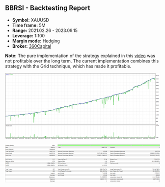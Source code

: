 ## BBRSI - Backtesting Report

-   **Symbol:** XAUUSD
-   **Time frame:** 5M
-   **Range:** 2021.02.26 - 2023.09.15
-   **Leverage:** 1:100
-   **Margin mode:** Hedging
-   **Broker:** [360Capital](https://360capitalltd.com)

**Note:** The pure implementation of the strategy explained in this [video](https://youtu.be/pCmJ8wsAS_w) was not profitable over the long term. The current implementation combines this strategy with the Grid technique, which has made it profitable.

![Graph](graph.png)

![Report](report.png)
